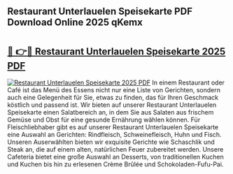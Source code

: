 ## Restaurant Unterlauelen Speisekarte PDF Download Online 2025 qKemx

# <h2><a href="http://gc8g08.nevu.top/?p=Restaurant+Unterlauelen+Speisekarte">🔗 👉🔴 Restaurant Unterlauelen Speisekarte 2025 PDF</a></h2>

[![Restaurant Unterlauelen Speisekarte 2025 PDF](https://i.imgur.com/dBaPXMq.png)](http://gc8g08.nevu.top/?p=Restaurant+Unterlauelen+Speisekarte)
In einem Restaurant oder Café ist das Menü des Essens nicht nur eine Liste von Gerichten, sondern auch eine Gelegenheit für Sie, etwas zu finden, das für Ihren Geschmack köstlich und passend ist. Wir bieten auf unserer Restaurant Unterlauelen Speisekarte einen Salatbereich an, in dem Sie aus Salaten aus frischem Gemüse und Obst für eine gesunde Ernährung wählen können. Für Fleischliebhaber gibt es auf unserer Restaurant Unterlauelen Speisekarte eine Auswahl an Gerichten: Rindfleisch, Schweinefleisch, Huhn und Fisch. Unseren Auserwählten bieten wir exquisite Gerichte wie Schaschlik und Steak an, die auf einem alten, natürlichen Feuer zubereitet werden. Unsere Cafeteria bietet eine große Auswahl an Desserts, von traditionellen Kuchen und Kuchen bis hin zu erlesenen Crème Brûlée und Schokoladen-Fufu-Pai.

